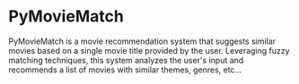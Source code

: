 # PyMovieMatch
PyMovieMatch is a movie recommendation system that suggests similar movies based on a single movie title provided by the user. Leveraging fuzzy matching techniques, this system analyzes the user's input and recommends a list of movies with similar themes, genres, etc...
